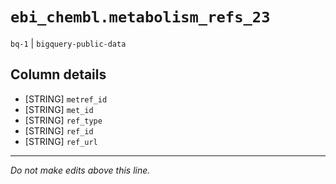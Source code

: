 # `ebi_chembl.metabolism_refs_23`
`bq-1` | `bigquery-public-data`

## Column details
* [STRING]    `metref_id`
* [STRING]    `met_id`
* [STRING]    `ref_type`
* [STRING]    `ref_id`
* [STRING]    `ref_url`

-------------------------------------------------------------------------------
*Do not make edits above this line.*
